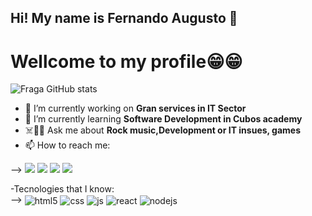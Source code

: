 ## Hi! My name is __Fernando Augusto__ 👋

# Wellcome to my profile😁😁

![Fraga GitHub stats](https://github-readme-stats.vercel.app/api?username=FNandoAugusto&show_icons=true&theme=dracula&count_private=true)


- 🔭 I’m currently working on __Gran services in IT Sector__
- 🌱 I’m currently learning __Software Development in Cubos academy__
- ☠️🧩👾 Ask me about __Rock music,Development or IT insues, games__
- 📫 How to reach me:
  <div> 
-->  <a href="https://www.instagram.com/fernando.taranto/" target="_blank"><img src="https://img.shields.io/badge/-Instagram-%23E4405F?style=for-the-badge&logo=instagram&logoColor=white" target="_blank"></a>
     <a href="https://discord.gg/SYVySDGk" target="_blank"><img src="https://img.shields.io/badge/Discord-7289DA?style=for-the-badge&logo=discord&logoColor=white" target="_blank"></a> 
     <a href = "mailto:fe.machado8@gmail.com"><img src="https://img.shields.io/badge/-Gmail-%23333?style=for-the-badge&logo=gmail&logoColor=white" target="_blank"></a>
     <a href="https://www.linkedin.com/in/fernando-augusto-41b233236?lipi=urn%3Ali%3Apage%3Ad_flagship3_profile_view_base_contact_details%3BPkWmCr2RS5iYHAlQgpBbkw%3D%3D" target="_blank"><img src="https://img.shields.io/badge/-LinkedIn-%230077B5?style=for-the-badge&logo=linkedin&logoColor=white" target="_blank"></a> 
  </div>
  -Tecnologies that I know: 
<div style="display: inline_block">
-->  <img align="center" alt="html5" src="https://img.shields.io/badge/HTML5-E34F26?style=for-the-badge&logo=html5&logoColor=white" />
     <img align="center" alt="css" src="https://img.shields.io/badge/CSS3-1572B6?style=for-the-badge&logo=css3&logoColor=white" />
     <img align="center" alt="js" src="https://img.shields.io/badge/JavaScript-F7DF1E?style=for-the-badge&logo=javascript&logoColor=black" />
     <img align="center" alt="react" src="https://img.shields.io/badge/React-20232A?style=for-the-badge&logo=react&logoColor=61DAFB" />
     <img align="center" alt="nodejs" src="https://img.shields.io/badge/Node.js-43853D?style=for-the-badge&logo=node.js&logoColor=white" />
</div><br/>

